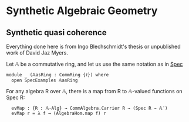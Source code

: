 Synthetic Algebraic Geometry
============================

Synthetic quasi coherence
-------------------------

Everything done here is from Ingo Blechschmidt's thesis or unpublished work of David Jaz Myers.

<!--
```
{-# OPTIONS --cubical --no-import-sorts --safe #-}
module Cubical.AlgebraicGeometry.SQC where

open import Cubical.Foundations.Everything
open import Cubical.Data.Unit

open import Cubical.Algebra.CommRing
open import Cubical.Algebra.CommAlgebra
open import Cubical.Algebra.CommAlgebra.Examples
open import Cubical.Algebra.CommAlgebra.FreeCommAlgebra
open import Cubical.Algebra.CommAlgebra.Morphism
open import Cubical.Algebra.Algebra

open import Cubical.AlgebraicGeometry.Spec

private
  variable
    ℓ : Level

```
-->

Let 𝔸 be a commutative ring, and let us use the same notation as in [Spec](Spec.lagda.md)
```
module _ (𝔸asRing : CommRing {ℓ}) where
  open SpecExamples 𝔸asRing
```
For any algebra R over 𝔸, there is a map from R to 𝔸-valued functions on Spec R:
```
  evMap : {R : 𝔸-Alg} → CommAlgebra.Carrier R → (Spec R → 𝔸′)
  evMap r = λ f → (AlgebraHom.map f) r
```
